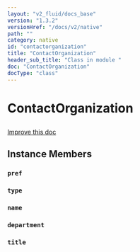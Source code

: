 ```yaml
---
layout: "v2_fluid/docs_base"
version: "1.3.2"
versionHref: "/docs/v2/native"
path: ""
category: native
id: "contactorganization"
title: "ContactOrganization"
header_sub_title: "Class in module "
doc: "ContactOrganization"
docType: "class"
---
```









<h1 class="api-title">

  
  ContactOrganization
  

  

  

</h1>

<a class="improve-v2-docs" href="http://github.com/driftyco/ionic-native/edit/master/-native/src/plugins/contacts.ts#L178">
  Improve this doc
</a>





<!-- decorators --><!-- @usage tag -->


<!-- @property tags -->


<!-- methods on the class -->

<h2>Instance Members</h2>

<div id="pref"></div>

<h3>
  <code>pref</code>
  

</h3>












<div id="type"></div>

<h3>
  <code>type</code>
  

</h3>












<div id="name"></div>

<h3>
  <code>name</code>
  

</h3>












<div id="department"></div>

<h3>
  <code>department</code>
  

</h3>












<div id="title"></div>

<h3>
  <code>title</code>
  

</h3>










<!-- related link --><!-- end content block -->


<!-- end body block -->

